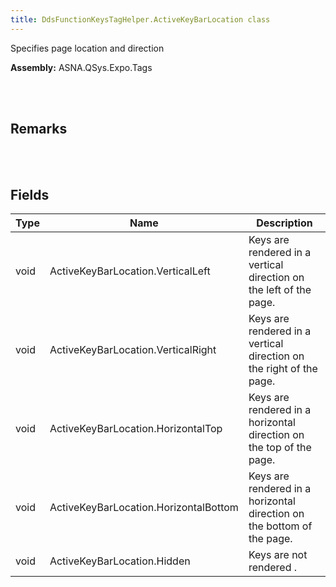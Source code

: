 ```yaml
---
title: DdsFunctionKeysTagHelper.ActiveKeyBarLocation class
---
```


Specifies page location and direction

**Assembly:** ASNA.QSys.Expo.Tags

<br>
<br>

## Remarks

<br>
<br>

## Fields

| Type | Name | Description
| --- | --- | --- 
| void | ActiveKeyBarLocation.VerticalLeft | Keys are rendered in a vertical direction on the left of the page.
| void | ActiveKeyBarLocation.VerticalRight | Keys are rendered in a vertical direction on the right of the page.
| void | ActiveKeyBarLocation.HorizontalTop | Keys are rendered in a horizontal direction on the top of the page.
| void | ActiveKeyBarLocation.HorizontalBottom | Keys are rendered in a horizontal direction on the bottom of the page.
| void | ActiveKeyBarLocation.Hidden | Keys are not rendered .

<br>
<br>

